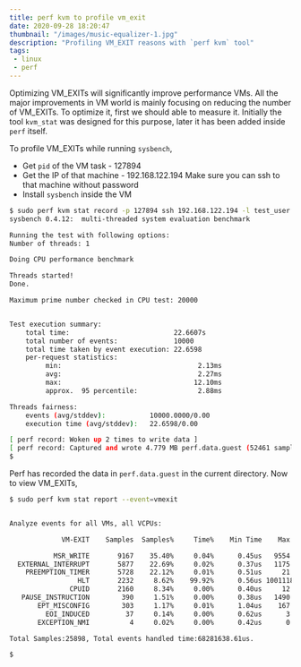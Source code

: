 ```yaml
---
title: perf kvm to profile vm_exit
date: 2020-09-28 18:20:47
thumbnail: "/images/music-equalizer-1.jpg"
description: "Profiling VM_EXIT reasons with `perf kvm` tool"
tags:
 - linux
 - perf
---
```


Optimizing VM_EXITs will significantly improve performance VMs. All the major improvements in VM world is mainly focusing on reducing the number of VM_EXITs. To optimize it, first we should able to measure it. Initially the tool `kvm_stat` was designed for this purpose, later it has been added inside `perf` itself.

To profile VM_EXITs while running `sysbench`,
 * Get `pid` of the VM task - 127894
 * Get the IP of that machine - 192.168.122.194
     Make sure you can ssh to that machine without password
 * Install `sysbench` inside the VM

```sh
$ sudo perf kvm stat record -p 127894 ssh 192.168.122.194 -l test_user "sysbench --test=cpu --cpu-max-prime=20000 run"
sysbench 0.4.12:  multi-threaded system evaluation benchmark

Running the test with following options:
Number of threads: 1

Doing CPU performance benchmark

Threads started!
Done.

Maximum prime number checked in CPU test: 20000


Test execution summary:
    total time:                          22.6607s
    total number of events:              10000
    total time taken by event execution: 22.6598
    per-request statistics:
         min:                                  2.13ms
         avg:                                  2.27ms
         max:                                 12.10ms
         approx.  95 percentile:               2.88ms

Threads fairness:
    events (avg/stddev):           10000.0000/0.00
    execution time (avg/stddev):   22.6598/0.00

[ perf record: Woken up 2 times to write data ]
[ perf record: Captured and wrote 4.779 MB perf.data.guest (52461 samples) ]
$
```

Perf has recorded the data in `perf.data.guest` in the current directory. Now to view VM_EXITs,

```sh
$ sudo perf kvm stat report --event=vmexit


Analyze events for all VMs, all VCPUs:

             VM-EXIT    Samples  Samples%     Time%    Min Time    Max Time         Avg time

           MSR_WRITE       9167    35.40%     0.04%      0.45us   9554.94us      3.00us ( +-  41.94% )
  EXTERNAL_INTERRUPT       5877    22.69%     0.02%      0.37us   1175.48us      2.43us ( +-  17.90% )
    PREEMPTION_TIMER       5728    22.12%     0.01%      0.51us     21.14us      0.62us ( +-   0.87% )
                 HLT       2232     8.62%    99.92%      0.56us 1001118.99us  30567.94us ( +-   9.88% )
               CPUID       2160     8.34%     0.00%      0.40us     12.82us      0.65us ( +-   1.29% )
   PAUSE_INSTRUCTION        390     1.51%     0.00%      0.38us   1490.19us      8.27us ( +-  62.22% )
       EPT_MISCONFIG        303     1.17%     0.01%      1.04us    167.13us     13.33us ( +-   8.61% )
         EOI_INDUCED         37     0.14%     0.00%      0.62us      3.00us      1.24us ( +-   6.58% )
       EXCEPTION_NMI          4     0.02%     0.00%      0.42us      0.56us      0.47us ( +-   6.81% )

Total Samples:25898, Total events handled time:68281638.61us.

$
```
